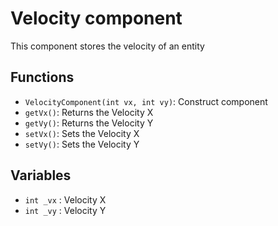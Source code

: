 # Velocity component

This component stores the velocity of an entity

## Functions

- `VelocityComponent(int vx, int vy)`: Construct component
- `getVx()`: Returns the Velocity X
- `getVy()`: Returns the Velocity Y
- `setVx()`: Sets the Velocity X
- `setVy()`: Sets the Velocity Y

## Variables

- `int _vx` : Velocity X
- `int _vy` : Velocity Y